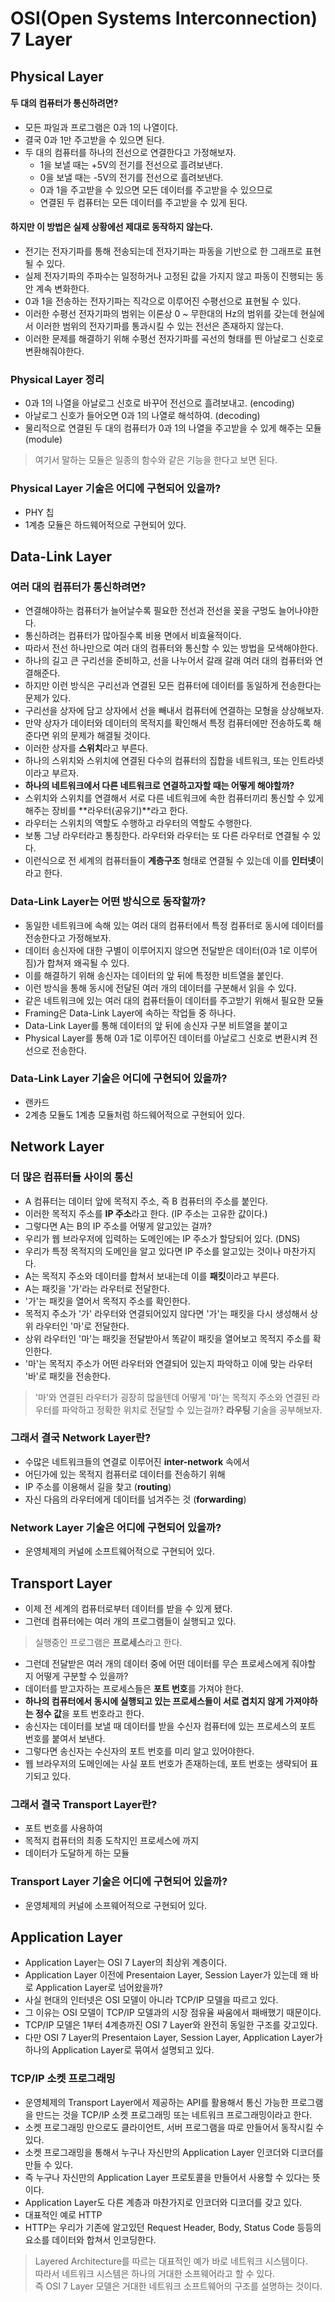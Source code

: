 # OSI(Open Systems Interconnection) 7 Layer
## Physical Layer
#### 두 대의 컴퓨터가 통신하려면?
- 모든 파일과 프로그램은 0과 1의 나열이다.
- 결국 0과 1만 주고받을 수 있으면 된다.
- 두 대의 컴퓨터를 하나의 전선으로 연결한다고 가정해보자.
  - 1을 보낼 때는 +5V의 전기를 전선으로 흘려보낸다.
  - 0을 보낼 때는 -5V의 전기를 전선으로 흘려보낸다.
  - 0과 1을 주고받을 수 있으면 모든 데이터를 주고받을 수 있으므로
  - 연결된 두 컴퓨터는 모든 데이터를 주고받을 수 있게 된다.

#### 하지만 이 방법은 실제 상황에선 제대로 동작하지 않는다.
- 전기는 전자기파를 통해 전송되는데 전자기파는 파동을 기반으로 한 그래프로 표현될 수 있다.
- 실제 전자기파의 주파수는 일정하거나 고정된 값을 가지지 않고 파동이 진행되는 동안 계속 변화한다.
- 0과 1을 전송하는 전자기파는 직각으로 이루어진 수평선으로 표현될 수 있다.
- 이러한 수평선 전자기파의 범위는 이론상 0 ~ 무한대의 Hz의 범위를 갖는데 현실에서 이러한 범위의 전자기파를 통과시킬 수 있는 전선은 존재하지 않는다.
- 이러한 문제를 해결하기 위해 수평선 전자기파를 곡선의 형태를 띈 아날로그 신호로 변환해줘야한다.

### Physical Layer 정리
- 0과 1의 나열을 아날로그 신호로 바꾸어 전선으로 흘려보내고. (encoding)
- 아날로그 신호가 들어오면 0과 1의 나열로 해석하여. (decoding)
- 물리적으로 연결된 두 대의 컴퓨터가 0과 1의 나열을 주고받을 수 있게 해주는 모듈 (module)

> 여기서 말하는 모듈은 일종의 함수와 같은 기능을 한다고 보면 된다.

### Physical Layer 기술은 어디에 구현되어 있을까?
- PHY 칩
- 1계층 모듈은 하드웨어적으로 구현되어 있다.

## Data-Link Layer
### 여러 대의 컴퓨터가 통신하려면?
- 연결해야하는 컴퓨터가 늘어날수록 필요한 전선과 전선을 꽂을 구멍도 늘어나야한다.
- 통신하려는 컴퓨터가 많아질수록 비용 면에서 비효율적이다.
- 따라서 전선 하나만으로 여러 대의 컴퓨터와 통신할 수 있는 방법을 모색해야한다.
- 하나의 길고 큰 구리선을 준비하고, 선을 나누어서 갈래 갈래 여러 대의 컴퓨터와 연결해준다.
- 하지만 이런 방식은 구리선과 연결된 모든 컴퓨터에 데이터를 동일하게 전송한다는 문제가 있다.
- 구리선을 상자에 담고 상자에서 선을 빼내서 컴퓨터에 연결하는 모형을 상상해보자.
- 만약 상자가 데이터와 데이터의 목적지를 확인해서 특정 컴퓨터에만 전송하도록 해준다면 위의 문제가 해결될 것이다.
- 이러한 상자를 **스위치**라고 부른다.
- 하나의 스위치와 스위치에 연결된 다수의 컴퓨터의 집합을 네트워크, 또는 인트라넷이라고 부르자.
- **하나의 네트워크에서 다른 네트워크로 연결하고자할 때는 어떻게 해야할까?**
- 스위치와 스위치를 연결해서 서로 다른 네트워크에 속한 컴퓨터끼리 통신할 수 있게 해주는 장비를 **라우터(공유기)**라고 한다.
- 라우터는 스위치의 역할도 수행하고 라우터의 역할도 수행한다. 
- 보통 그냥 라우터라고 통칭한다. 라우터와 라우터는 또 다른 라우터로 연결될 수 있다.
- 이런식으로 전 세계의 컴퓨터들이 **계층구조** 형태로 연결될 수 있는데 이를 **인터넷**이라고 한다.

### Data-Link Layer는 어떤 방식으로 동작할까?
- 동일한 네트워크에 속해 있는 여러 대의 컴퓨터에서 특정 컴퓨터로 동시에 데이터를 전송한다고 가정해보자.
- 데이터 송신자에 대한 구별이 이루어지지 않으면 전달받은 데이터(0과 1로 이루어짐)가 합쳐져 왜곡될 수 있다.
- 이를 해결하기 위해 송신자는 데이터의 앞 뒤에 특정한 비트열을 붙인다.
- 이런 방식을 통해 동시에 전달된 여러 개의 데이터를 구분해서 읽을 수 있다.
- 같은 네트워크에 있는 여러 대의 컴퓨터들이 데이터를 주고받기 위해서 필요한 모듈
- Framing은 Data-Link Layer에 속하는 작업들 중 하나다.
- Data-Link Layer를 통해 데이터의 앞 뒤에 송신자 구분 비트열을 붙이고
- Physical Layer를 통해 0과 1로 이루어진 데이터를 아날로그 신호로 변환시켜 전선으로 전송한다.

### Data-Link Layer 기술은 어디에 구현되어 있을까?
- 랜카드
- 2계층 모듈도 1계층 모듈처럼 하드웨어적으로 구현되어 있다.

## Network Layer
### 더 많은 컴퓨터들 사이의 통신
- A 컴퓨터는 데이터 앞에 목적지 주소, 즉 B 컴퓨터의 주소를 붙인다.
- 이러한 목적지 주소를 **IP 주소**라고 한다. (IP 주소는 고유한 값이다.)
- 그렇다면 A는 B의 IP 주소를 어떻게 알고있는 걸까?
- 우리가 웹 브라우저에 입력하는 도메인에는 IP 주소가 할당되어 있다. (DNS)
- 우리가 특정 목적지의 도메인을 알고 있다면 IP 주소를 알고있는 것이나 마찬가지다.
- A는 목적지 주소와 데이터를 합쳐서 보내는데 이를 **패킷**이라고 부른다.
- A는 패킷을 '가'라는 라우터로 전달한다.
- '가'는 패킷을 열어서 목적지 주소를 확인한다.
- 목적지 주소가 '가' 라우터와 연결되어있지 않다면 '가'는 패킷을 다시 생성해서 상위 라우터인 '마'로 전달한다.
- 상위 라우터인 '마'는 패킷을 전달받아서 똑같이 패킷을 열어보고 목적지 주소를 확인한다.
- '마'는 목적지 주소가 어떤 라우터와 연결되어 있는지 파악하고 이에 맞는 라우터 '바'로 패킷을 전송한다.

> '마'와 연결된 라우터가 굉장히 많을텐데 어떻게 '마'는 목적지 주소와 연결된 라우터를 파악하고 정확한 위치로 전달할 수 있는걸까? **라우팅** 기술을 공부해보자.

### 그래서 결국 Network Layer란?
- 수많은 네트워크들의 연결로 이루어진 **inter-network** 속에서
- 어딘가에 있는 목적지 컴퓨터로 데이터를 전송하기 위해
- IP 주소를 이용해서 길을 찾고 (**routing**)
- 자신 다음의 라우터에게 데이터를 넘겨주는 것 (**forwarding**)

### Network Layer 기술은 어디에 구현되어 있을까?
- 운영체제의 커널에 소프트웨어적으로 구현되어 있다.

## Transport Layer
- 이제 전 세계의 컴퓨터로부터 데이터를 받을 수 있게 됐다.
- 그런데 컴퓨터에는 여러 개의 프로그램들이 실행되고 있다.

> 실행중인 프로그램은 **프로세스**라고 한다.

- 그런데 전달받은 여러 개의 데이터 중에 어떤 데이터를 무슨 프로세스에게 줘야할 지 어떻게 구분할 수 있을까?
- 데이터를 받고자하는 프로세스들은 **포트 번호**를 가져야 한다.
- **하나의 컴퓨터에서 동시에 실행되고 있는 프로세스들이 서로 겹치지 않게 가져야하는 정수 값**을 포트 번호라고 한다.
- 송신자는 데이터를 보낼 때 데이터를 받을 수신자 컴퓨터에 있는 프로세스의 포트 번호를 붙여서 보낸다.
- 그렇다면 송신자는 수신자의 포트 번호를 미리 알고 있어야한다.
- 웹 브라우저의 도메인에는 사실 포트 번호가 존재하는데, 포트 번호는 생략되어 표기되고 있다.

### 그래서 결국 Transport Layer란?
- 포트 번호를 사용하여
- 목적지 컴퓨터의 최종 도착지인 프로세스에 까지
- 데이터가 도달하게 하는 모듈

### Transport Layer 기술은 어디에 구현되어 있을까?
- 운영체제의 커널에 소프웨어적으로 구현되어 있다.

## Application Layer
- Application Layer는 OSI 7 Layer의 최상위 계층이다.
- Application Layer 이전에 Presentaion Layer, Session Layer가 있는데 왜 바로 Application Layer로 넘어왔을까?
- 사실 현대의 인터넷은 OSI 모델이 아니라 TCP/IP 모델을 따르고 있다.
- 그 이유는 OSI 모델이 TCP/IP 모델과의 시장 점유율 싸움에서 패배했기 때문이다.
- TCP/IP 모델은 1부터 4계층까진 OSI 7 Layer와 완전히 동일한 구조를 갖고있다.
- 다만 OSI 7 Layer의 Presentaion Layer, Session Layer, Application Layer가 하나의 Application Layer로 묶여서 설명되고 있다.

### TCP/IP 소켓 프로그래밍
- 운영체제의 Transport Layer에서 제공하는 API를 활용해서 통신 가능한 프로그램을 만드는 것을 TCP/IP 소켓 프로그래밍 또는 네트워크 프로그래밍이라고 한다.
- 소켓 프로그래밍 만으로도 클라이언트, 서버 프로그램을 따로 만들어서 동작시킬 수 있다.
- 소켓 프로그래밍을 통해서 누구나 자신만의 Application Layer 인코더와 디코더를 만들 수 있다.
- 즉 누구나 자신만의 Application Layer 프로토콜을 만들어서 사용할 수 있다는 뜻이다.
- Application Layer도 다른 계층과 마찬가지로 인코더와 디코더를 갖고 있다.
- 대표적인 예로 HTTP
- HTTP는 우리가 기존에 알고있던 Request Header, Body, Status Code 등등의 요소를 데이터와 합쳐서 인코딩한다.

> Layered Architecture를 따르는 대표적인 예가 바로 네트워크 시스템이다. <br /> 
> 따라서 네트워크 시스템은 하나의 거대한 소프웨어라고 할 수 있다. <br /> 
> 즉 OSI 7 Layer 모델은 거대한 네트워크 소프트웨어의 구조를 설명하는 것이다.
